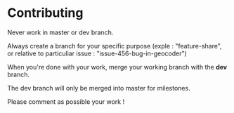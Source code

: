 Contributing
=======

Never work in master or dev branch.

Always create a branch for your specific purpose (exple : "feature-share", or relative to particuliar issue : "issue-456-bug-in-geocoder")

When you're done with your work, merge your working branch with the **dev** branch.

The dev branch will only be merged into master for milestones.

Please comment as possible your work !